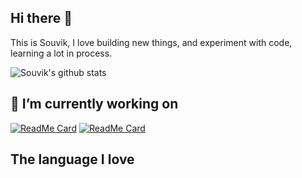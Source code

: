 ## Hi there 👋

<!--
**Souvikns/Souvikns** is a ✨ _special_ ✨ repository because its `README.md` (this file) appears on your GitHub profile.

Here are some ideas to get you started:




- 🔭 I’m currently working on [kladi](https://github.com/Ninja-Developers/kladi), which is a state mangement library for react
- 🌱 I’m currently learning advanced javascript
- 📫 How to reach me: ...
- ⚡ Fun fact: I love java but i am terrible at it. 

---

-->

This is Souvik, I love building new things, and experiment with code, learning a lot in process. 


![Souvik's github stats](https://github-readme-stats.vercel.app/api?username=Souvikns&theme=dracula&show_icons=true)

## 🔭 I’m currently working on
[![ReadMe Card](https://github-readme-stats.vercel.app/api/pin/?username=Ninja-Developers&repo=kladi&theme=dracula)](https://github.com/Ninja-Developers/kladi)
[![ReadMe Card](https://github-readme-stats.vercel.app/api/pin/?username=Souvikns&repo=JContainer&theme=dracula)](https://github.com/Souvikns/JContainer)

## The language I love
<a href="https://sourcerer.io/souvikns"><img src="https://img.shields.io/badge/JavaScript-316%20commits-orange.svg" alt=""></a>
